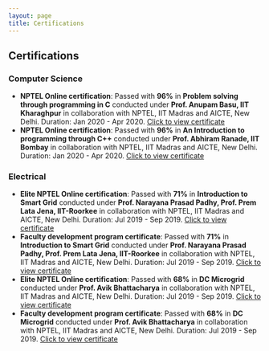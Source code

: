 ```yaml
---
layout: page
title: Certifications
---
```

## Certifications

### Computer Science
- <strong>NPTEL Online certification</strong>: Passed with <strong>96%</strong> in <strong>Problem solving through programming in C</strong> conducted under <strong>Prof. Anupam Basu, IIT Kharaghpur</strong> in collaboration with NPTEL, IIT Madras and AICTE, New Delhi. Duration: Jan 2020 - Apr 2020. [Click to view certificate](https://nptel.ac.in/noc/Ecertificate/?q=NPTEL20CS06S1PC775047)
- <strong>NPTEL Online certification</strong>: Passed with <strong>96%</strong> in <strong>An Introduction to programming through C++</strong> conducted under <strong>Prof. Abhiram Ranade, IIT Bombay</strong> in collaboration with NPTEL, IIT Madras and AICTE, New Delhi. Duration: Jan 2020 - Apr 2020. [Click to view certificate](https://nptel.ac.in/noc/Ecertificate/?q=NPTEL20CS53S1PC726574)

### Electrical
- <strong>Elite NPTEL Online certification</strong>: Passed with <strong>71%</strong> in <strong>Introduction to Smart Grid</strong> conducted under <strong>Prof. Narayana Prasad Padhy, Prof. Prem Lata Jena, IIT-Roorkee</strong> in collaboration with NPTEL, IIT Madras and AICTE, New Delhi. Duration: Jul 2019 - Sep 2019. [Click to view certificate](https://nptel.ac.in/noc/Ecertificate/?q=NPTEL19EE64S21680060191133837)
- <strong>Faculty development program certificate</strong>: Passed with <strong>71%</strong> in <strong>Introduction to Smart Grid</strong> conducted under <strong>Prof. Narayana Prasad Padhy, Prof. Prem Lata Jena, IIT-Roorkee</strong> in collaboration with NPTEL, IIT Madras and AICTE, New Delhi. Duration: Jul 2019 - Sep 2019. [Click to view certificate](https://nptel.ac.in/noc/Ecertificate/?q=NPTEL19EE64S21680060191133837)
- <strong>Elite NPTEL Online certification</strong>: Passed with <strong>68%</strong> in <strong>DC Microgrid</strong> conducted under <strong> Prof. Avik Bhattacharya</strong> in collaboration with NPTEL, IIT Madras and AICTE, New Delhi. Duration: Jul 2019 - Sep 2019. [Click to view certificate](https://nptel.ac.in/noc/Ecertificate/?q=NPTEL19EE63S11680095191133837)
- <strong>Faculty development program certificate</strong>: Passed with <strong>68%</strong> in <strong>DC Microgrid</strong> conducted under <strong> Prof. Avik Bhattacharya</strong> in collaboration with NPTEL, IIT Madras and AICTE, New Delhi. Duration: Jul 2019 - Sep 2019. [Click to view certificate](https://nptel.ac.in/noc/Ecertificate/?q=NPTEL19EE63S11680095191133837)

